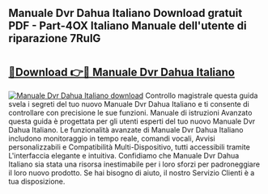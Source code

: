## Manuale Dvr Dahua Italiano Download gratuit PDF - Part-4OX Italiano Manuale dell'utente di riparazione 7RulG

# <h2><a href="http://dfesc8p.blite.top/?on=Manuale+Dvr+Dahua+Italiano">🔗Download 👉🔴 Manuale Dvr Dahua Italiano</a></h2>

[![Manuale Dvr Dahua Italiano download](https://i.imgur.com/lujVjoI.png)](http://dfesc8p.blite.top/?on=Manuale+Dvr+Dahua+Italiano)
Controllo magistrale questa guida svela i segreti del tuo nuovo Manuale Dvr Dahua Italiano e ti consente di controllare con precisione le sue funzioni. Manuale di istruzioni Avanzato questa guida è progettata per gli utenti esperti del tuo nuovo Manuale Dvr Dahua Italiano. Le funzionalità avanzate di Manuale Dvr Dahua Italiano includono monitoraggio in tempo reale, comandi vocali, Avvisi personalizzabili e Compatibilità Multi-Dispositivo, tutti accessibili tramite L'interfaccia elegante e intuitiva. Confidiamo che Manuale Dvr Dahua Italiano sia stata una risorsa inestimabile per i loro sforzi per padroneggiare il loro nuovo prodotto. Se hai bisogno di aiuto, il nostro Servizio Clienti è a tua disposizione.
